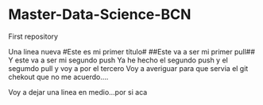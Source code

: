 # Master-Data-Science-BCN
First repository

Una linea nueva
#Este es mi primer título#
##Este va a ser mi primer pull##
Y este va a ser mi segundo push
Ya he hecho el segundo push y el segumdo pull y voy a por el tercero
Voy a averiguar para que servia el git chekout que no me acuerdo....

Voy a dejar una linea en medio...por si aca


